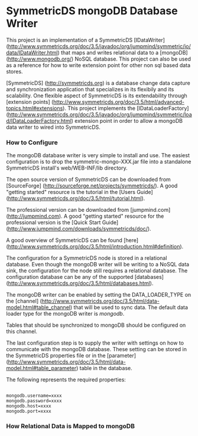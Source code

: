 SymmetricDS mongoDB Database Writer
===============

This project is an implementation of a SymmetricDS [IDataWriter] (http://www.symmetricds.org/doc/3.5/javadoc/org/jumpmind/symmetric/io/data/IDataWriter.html) that maps and writes relational data to a [mongoDB] (http://www.mongodb.org/) NoSQL database.  This project can also be used as a reference for how to write extension point for other non sql based data stores.
 
[SymmetricDS] (http://symmetricds.org) is a database change data capture and synchronization application that specializes in its flexibily and its scalability.  One flexible aspect of SymmetricDS is its extendability through [extension points] (http://www.symmetricds.org/doc/3.5/html/advanced-topics.html#extensions).  This project implements the [IDataLoaderFactory] (http://www.symmetricds.org/doc/3.5/javadoc/org/jumpmind/symmetric/load/IDataLoaderFactory.html) extension point in order to allow a mongoDB data writer to wired into SymmetricDS.

### How to Configure

The mongoDB database writer is very simple to install and use.  The easiest configuration is to drop the symmetric-mongo-XXX.jar file into a standalone SymmetricDS install's web/WEB-INF/lib directory.

The open source version of SymmetricDS can be downloaded from [SourceForge] (http://sourceforge.net/projects/symmetricds/).  A good "getting started" resource is the tutorial in the [Users Guide] (http://www.symmetricds.org/doc/3.5/html/tutorial.html).

The professional version can be downloaded from [jumpmind.com] (http://jumpmind.com).  A good "getting started" resource for the professional version is the [Quick Start Guide] (http://www.jumpmind.com/downloads/symmetricds/doc/).

A good overview of SymmetricDS can be found [here] (http://www.symmetricds.org/doc/3.5/html/introduction.html#definition).

The configuration for a SymmetricDS node is stored in a relational database.  Even though the mongoDB writer will be writing to a NoSQL data sink, the configuration for the node still requires a relational database.  The configuration database can be any of the supported [databases] (http://www.symmetricds.org/doc/3.5/html/databases.html).

The mongoDB writer can be enabled by setting the DATA_LOADER_TYPE on the [channel] (http://www.symmetricds.org/doc/3.5/html/data-model.html#table_channel) that will be used to sync data.  The default data loader type for the mongoDB writer is _mongodb_.

Tables that should be synchronized to mongoDB should be configured on this channel.

The last configuration step is to supply the writer with settings on how to communicate with the mongoDB database.  These setting can be stored in the SymmetricDS properties file or in the [parameter] (http://www.symmetricds.org/doc/3.5/html/data-model.html#table_parameter) table in the database. 

The following represents the required properties:

```

mongodb.username=xxxx
mongodb.password=xxxx
mongodb.host=xxxx
mongodb.port=xxxx

```

 
### How Relational Data is Mapped to mongoDB
